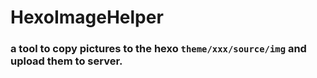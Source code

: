 # HexoImageHelper

### a tool to copy pictures to the hexo `theme/xxx/source/img` and upload them to server.
